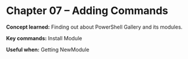 # Chapter 07 – Adding Commands

**Concept learned:** Finding out about PowerShell Gallery and its modules.

**Key commands:** Install Module

**Useful when:** Getting NewModule

